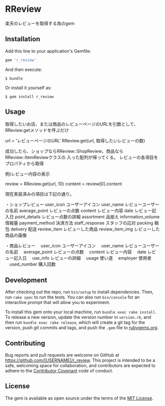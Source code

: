 # RReview

楽天のレビューを取得する為のgem

## Installation

Add this line to your application's Gemfile:

```ruby
gem 'r_review'
```

And then execute:

    $ bundle

Or install it yourself as:

    $ gem install r_review

## Usage

取得したいお店、または商品のレビューページのURLを引数として、
RReview.getメソッドを呼ぶだけ

url = 'レビューページのURL'
RReview.get(url, 取得したいレビューの数)

成功したら、ショップならRReview::ShopReview、商品ならRReview::ItemReviewクラスの
入った配列が帰ってくる。
レビューの各項目をプロパティから取得

例)レビュー内容の表示

review = RReview.get(url, 10)
content = review[0].content

現在実装済みの項目は下記の通り。

・ショップレビュー
  user_icon ユーザーアイコン
  user_name レビューユーザーの名前
  average_point レビューの点数
  content レビュー内容
  date レビュー記入日
  point_details レビュー点数の詳細
    assortment 品揃え
    information_volume 情報量
    payment_method 決済方法
    staff_response スタッフの応対
    packing 梱包
    delivery 配送
  review_item レビューした商品
  review_item_img レビューした商品の画像

・商品レビュー
　user_icon ユーザーアイコン
　user_name レビューユーザーの名前
　average_point レビューの点数
　content レビュー内容
　date レビュー記入日
　use_info レビューの詳細
  　usage 使い道
  　employer 使用者
  　used_number 購入回数

## Development

After checking out the repo, run `bin/setup` to install dependencies. Then, run `rake spec` to run the tests. You can also run `bin/console` for an interactive prompt that will allow you to experiment.

To install this gem onto your local machine, run `bundle exec rake install`. To release a new version, update the version number in `version.rb`, and then run `bundle exec rake release`, which will create a git tag for the version, push git commits and tags, and push the `.gem` file to [rubygems.org](https://rubygems.org).

## Contributing

Bug reports and pull requests are welcome on GitHub at https://github.com/[USERNAME]/r_review. This project is intended to be a safe, welcoming space for collaboration, and contributors are expected to adhere to the [Contributor Covenant](http://contributor-covenant.org) code of conduct.


## License

The gem is available as open source under the terms of the [MIT License](http://opensource.org/licenses/MIT).
